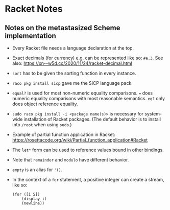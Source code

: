 # Racket Notes
## Notes on the metastasized Scheme implementation

* Every Racket file needs a language declaration at the top.
* Exact decimals (for currency) e.g. can be represented like so: `#e.3`. See
  also: https://xn--w5d.cc/2020/11/24/racket-decimal.html
* `sort` has to be given the sorting function in every instance.
* `raco pkg install sicp` gave me the SICP language pack.
* `equal?` is used for most non-numeric equality comparisons. `=` does numeric
  equality comparisons with most reasonable semantics. `eq?` only does object
  reference equality.  
* `sudo raco pkg install -i <package name(s)>` is necessary for system-wide
  installation of Racket packages. (The default behavior is to install into
  `/root` when using `sudo`.)
* Example of partial function application in Racket: https://rosettacode.org/wiki/Partial_function_application#Racket
* The `let*` form can be used to reference values bound in other bindings.
* Note that `remainder` and `modulo` have different behavior.
* `empty` is an alias for `'()`.
* In the context of a `for` statement, a positive integer can create a stream,
  like so:

    ```racket
    (for ([i 5])
        (display i)
        (newline))
    ```
